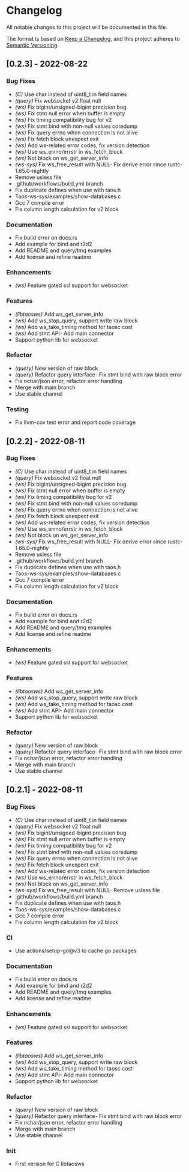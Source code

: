 # Changelog

All notable changes to this project will be documented in this file.


The format is based on [Keep a Changelog](https://keepachangelog.com/en/1.0.0/),
and this project adheres to [Semantic Versioning](https://semver.org/spec/v2.0.0.html).
## [0.2.3] - 2022-08-22

### Bug Fixes

- *(C)* Use char instead of uint8_t in field names
- *(query)* Fix websocket v2 float null
- *(ws)* Fix bigint/unsigned-bigint precision bug
- *(ws)* Fix stmt null error when buffer is empty
- *(ws)* Fix timing compatibility bug for v2
- *(ws)* Fix stmt bind with non-null values coredump
- *(ws)* Fix query errno when connection is not alive
- *(ws)* Fix fetch block unexpect exit
- *(ws)* Add ws-related error codes, fix version detection
- *(ws)* Use ws_errno/errstr in ws_fetch_block
- *(ws)* Not block on ws_get_server_info
- *(ws-sys)* Fix ws_free_result with NULL- Fix derive error since rustc-1.65.0-nightly
- Remove usless file
- .github/workflows/build.yml branch
- Fix duplicate defines when use with taos.h
- Taos-ws-sys/examples/show-databases.c
- Gcc 7 compile error
- Fix column length calculation for v2 block


### Documentation
- Fix build error on docs.rs
- Add example for bind and r2d2
- Add README and query/tmq examples
- Add license and refine readme


### Enhancements

- *(ws)* Feature gated ssl support for websocket

### Features

- *(libtaosws)* Add ws_get_server_info
- *(ws)* Add ws_stop_query, support write raw block
- *(ws)* Add ws_take_timing method for taosc cost
- *(ws)* Add stmt API- Add main connector
- Support python lib for websocket


### Refactor

- *(query)* New version of raw block
- *(query)* Refactor query interface- Fix stmt bind with raw block error
- Fix nchar/json error, refactor error handling
- Merge with main branch
- Use stable channel


### Testing
- Fix llvm-cov test error and report code coverage


<!-- generated by git-cliff -->
## [0.2.2] - 2022-08-11

### Bug Fixes

- *(C)* Use char instead of uint8_t in field names
- *(query)* Fix websocket v2 float null
- *(ws)* Fix bigint/unsigned-bigint precision bug
- *(ws)* Fix stmt null error when buffer is empty
- *(ws)* Fix timing compatibility bug for v2
- *(ws)* Fix stmt bind with non-null values coredump
- *(ws)* Fix query errno when connection is not alive
- *(ws)* Fix fetch block unexpect exit
- *(ws)* Add ws-related error codes, fix version detection
- *(ws)* Use ws_errno/errstr in ws_fetch_block
- *(ws)* Not block on ws_get_server_info
- *(ws-sys)* Fix ws_free_result with NULL- Fix derive error since rustc-1.65.0-nightly
- Remove usless file
- .github/workflows/build.yml branch
- Fix duplicate defines when use with taos.h
- Taos-ws-sys/examples/show-databases.c
- Gcc 7 compile error
- Fix column length calculation for v2 block


### Documentation
- Fix build error on docs.rs
- Add example for bind and r2d2
- Add README and query/tmq examples
- Add license and refine readme


### Enhancements

- *(ws)* Feature gated ssl support for websocket

### Features

- *(libtaosws)* Add ws_get_server_info
- *(ws)* Add ws_stop_query, support write raw block
- *(ws)* Add ws_take_timing method for taosc cost
- *(ws)* Add stmt API- Add main connector
- Support python lib for websocket


### Refactor

- *(query)* New version of raw block
- *(query)* Refactor query interface- Fix stmt bind with raw block error
- Fix nchar/json error, refactor error handling
- Merge with main branch
- Use stable channel


<!-- generated by git-cliff -->
## [0.2.1] - 2022-08-11

### Bug Fixes

- *(C)* Use char instead of uint8_t in field names
- *(query)* Fix websocket v2 float null
- *(ws)* Fix bigint/unsigned-bigint precision bug
- *(ws)* Fix stmt null error when buffer is empty
- *(ws)* Fix timing compatibility bug for v2
- *(ws)* Fix stmt bind with non-null values coredump
- *(ws)* Fix query errno when connection is not alive
- *(ws)* Fix fetch block unexpect exit
- *(ws)* Add ws-related error codes, fix version detection
- *(ws)* Use ws_errno/errstr in ws_fetch_block
- *(ws)* Not block on ws_get_server_info
- *(ws-sys)* Fix ws_free_result with NULL- Remove usless file
- .github/workflows/build.yml branch
- Fix duplicate defines when use with taos.h
- Taos-ws-sys/examples/show-databases.c
- Gcc 7 compile error
- Fix column length calculation for v2 block


### CI
- Use actions/setup-go@v3 to cache go packages


### Documentation
- Fix build error on docs.rs
- Add example for bind and r2d2
- Add README and query/tmq examples
- Add license and refine readme


### Enhancements

- *(ws)* Feature gated ssl support for websocket

### Features

- *(libtaosws)* Add ws_get_server_info
- *(ws)* Add ws_stop_query, support write raw block
- *(ws)* Add ws_take_timing method for taosc cost
- *(ws)* Add stmt API- Add main connector
- Support python lib for websocket


### Refactor

- *(query)* New version of raw block
- *(query)* Refactor query interface- Fix stmt bind with raw block error
- Fix nchar/json error, refactor error handling
- Merge with main branch
- Use stable channel


### Init
- First version for C libtaosws


<!-- generated by git-cliff -->
